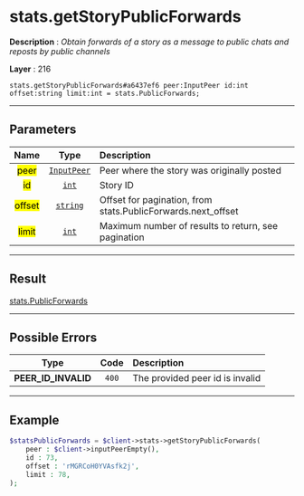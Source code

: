 # stats.getStoryPublicForwards

**Description** : *Obtain forwards of a story as a message to public chats and reposts by public channels*

**Layer** : 216

```tl
stats.getStoryPublicForwards#a6437ef6 peer:InputPeer id:int offset:string limit:int = stats.PublicForwards;
```

---

## Parameters

| Name | Type | Description |
| :---: | :---: | :--- |
| <mark>peer</mark> | [`InputPeer`](type/InputPeer) | Peer where the story was originally posted |
| <mark>id</mark> | [`int`](type/int) | Story ID |
| <mark>offset</mark> | [`string`](type/string) | Offset for pagination, from stats.PublicForwards.next_offset |
| <mark>limit</mark> | [`int`](type/int) | Maximum number of results to return, see pagination |

---

## Result

[stats.PublicForwards](type/stats.PublicForwards)

---

## Possible Errors

| Type | Code | Description |
| :---: | :---: | :--- |
| **PEER_ID_INVALID** | `400` | The provided peer id is invalid |

---

## Example

```php
$statsPublicForwards = $client->stats->getStoryPublicForwards(
	peer : $client->inputPeerEmpty(),
	id : 73,
	offset : 'rMGRCoH0YVAsfk2j',
	limit : 78,
);
```